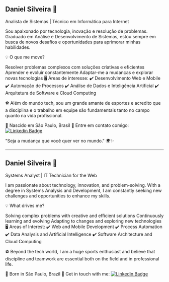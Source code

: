## Daniel Silveira 🚀
Analista de Sistemas | Técnico em Informática para Internet

Sou apaixonado por tecnologia, inovação e resolução de problemas. Graduado em Análise e Desenvolvimento de Sistemas, estou sempre em busca de novos desafios e oportunidades para aprimorar minhas habilidades.

💡 O que me move?

Resolver problemas complexos com soluções criativas e eficientes
Aprender e evoluir constantemente
Adaptar-me a mudanças e explorar novas tecnologias
🖥️ Áreas de interesse:
✔️ Desenvolvimento Web e Mobile
✔️ Automação de Processos
✔️ Análise de Dados e Inteligência Artificial
✔️ Arquitetura de Software e Cloud Computing

⚽ Além do mundo tech, sou um grande amante de esportes e acredito que a disciplina e o trabalho em equipe são fundamentais tanto no campo quanto na vida profissional.

📍 Nascido em São Paulo, Brasil
📩 Entre em contato comigo: [![Linkedin Badge](https://img.shields.io/badge/-LinkedIn-blue?style=flat-square&logo=Linkedin&logoColor=white&link=https://www.linkedin.com/in/dansilver07/)](https://www.linkedin.com/in/dansilver07/)

"Seja a mudança que você quer ver no mundo." 🌍✨

***
## Daniel Silveira 🚀
Systems Analyst | IT Technician for the Web

I am passionate about technology, innovation, and problem-solving. With a degree in Systems Analysis and Development, I am constantly seeking new challenges and opportunities to enhance my skills.

💡 What drives me?

Solving complex problems with creative and efficient solutions
Continuously learning and evolving
Adapting to changes and exploring new technologies
🖥️ Areas of Interest:
✔️ Web and Mobile Development
✔️ Process Automation
✔️ Data Analysis and Artificial Intelligence
✔️ Software Architecture and Cloud Computing

⚽ Beyond the tech world, I am a huge sports enthusiast and believe that discipline and teamwork are essential both on the field and in professional life.

📍 Born in São Paulo, Brazil
📩 Get in touch with me: [![Linkedin Badge](https://img.shields.io/badge/-LinkedIn-blue?style=flat-square&logo=Linkedin&logoColor=white&link=https://www.linkedin.com/in/dansilver07/)](https://www.linkedin.com/in/dansilver07/)
